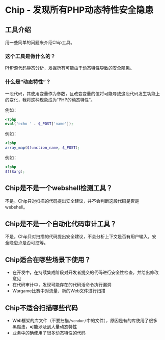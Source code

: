# Chip - 发现所有PHP动态特性安全隐患

## 工具介绍

用一些简单的问题来介绍Chip工具。

### 这个工具是做什么的？

PHP源代码静态分析，发掘所有可能由于动态特性导致的安全隐患。

### 什么是“动态特性”？

一段代码，其使用变量作为参数，且改变变量的值将可能导致这段代码发生功能上的变化，我将这种现象成为“PHP的动态特性”。

例如：

```php
<?php
eval('echo ' . $_POST['name']);
```

例如：

```php
<?php
array_map($function_name, $_POST);
```

例如：

```php
<?php
$f($arg);
```

## Chip是不是一个webshell检测工具？

不是。Chip只对扫描的代码提出安全建议，并不会判断这段代码是否是webshell。

## Chip是不是一个自动化代码审计工具？

不是。Chip只对扫描的代码提出安全建议，不会分析上下文是否有用户输入，安全隐患点是否可控等。

## Chip适合在哪些场景下使用？

- 在开发中，在持续集成阶段对开发者提交的代码进行安全性检查，并给出修改意见
- 在代码审计中，发现可能存在的代码活命令执行漏洞
- Wargame比赛中对流量、新的Web文件进行扫描

## Chip不适合扫描哪些代码

- Web框架的库文件（不要扫描`/vendor/`中的文件），原因是有的库使用了很多黑魔法，可能涉及到大量动态特性
- 业务中的确使用了很多动态特性的代码